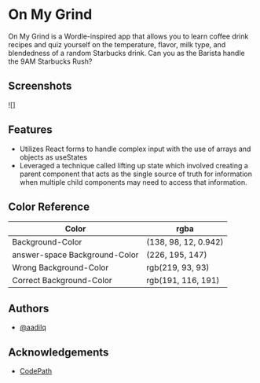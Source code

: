 
# On My Grind

On My Grind is a Wordle-inspired app that allows you to learn coffee drink recipes and quiz yourself on the temperature, flavor, milk type, and blendedness of a random Starbucks drink. Can you as the Barista handle the 9AM Starbucks Rush? 




## Screenshots

![]
## Features

- Utilizes React forms to handle complex input with the use of arrays and objects as useStates 
- Leveraged a technique called lifting up state which involved creating a parent component that acts as the single source of truth for information when multiple child components may need to access that information.

## Color Reference

| Color             | rgba                                                                |
| ----------------- | ------------------------------------------------------------------ |
| Background-Color | (138, 98, 12, 0.942) |
| answer-space Background-Color  | (226, 195, 147) |
| Wrong Background-Color | rgb(219, 93, 93) |
| Correct Background-Color | rgb(191, 116, 191)|



## Authors

- [@aadilq](https://github.com/aadilq)


## Acknowledgements

 - [CodePath](https://github.com/codepath)


